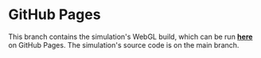 # GitHub Pages
This branch contains the simulation's WebGL build, which can be run [**here**](https://christopher-boustros.github.io/Unity-Visibility-Graph-Path-Planning-Simulation/) on GitHub Pages. 
The simulation's source code is on the main branch.
